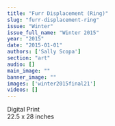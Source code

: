 ```yaml
---
title: "Furr Displacement (Ring)"
slug: "furr-displacement-ring"
issue: "Winter"
issue_full_name: "Winter 2015"
year: "2015"
date: "2015-01-01"
authors: ['Sally Scopa']
section: "art"
audio: []
main_image: ""
banner_image: ""
images: ['winter2015final21']
videos: []
---
```

     
Digital Print   
22.5 x 28 inches 

   